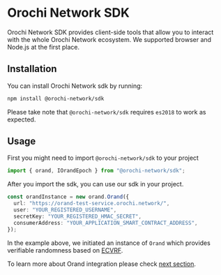 # Orochi Network SDK

Orochi Network SDK provides client-side tools that allow you to interact with the whole Orochi Network ecosystem. We supported browser and Node.js at the first place.

## Installation

You can install Orochi Network sdk by running:

```bash
npm install @orochi-network/sdk
```

Please take note that `@orochi-network/sdk` requires `es2018` to work as expected.

## Usage

First you might need to import `@orochi-network/sdk` to your project

```ts
import { orand, IOrandEpoch } from "@orochi-network/sdk";
```

After you import the sdk, you can use our sdk in your project.

```ts
const orandInstance = new orand.Orand({
  url: "https://orand-test-service.orochi.network/",
  user: "YOUR_REGISTERED_USERNAME",
  secretKey: "YOUR_REGISTERED_HMAC_SECRET",
  consumerAddress: "YOUR_APPLICATION_SMART_CONTRACT_ADDRESS",
});
```

In the example above, we initiated an instance of `Orand` which provides verifiable randomness based on [ECVRF](../ecvrf/verifiable_random_function.md).

To learn more about Orand integration please check [next section](./contract-integration.md).
